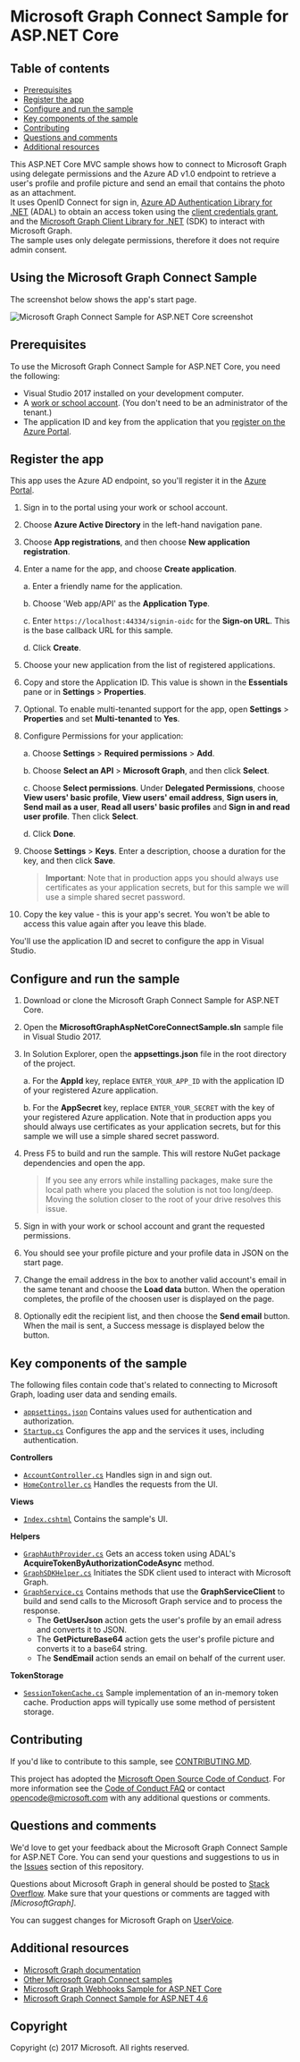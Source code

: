 # Microsoft Graph Connect Sample for ASP.NET Core

## Table of contents

* [Prerequisites](#prerequisites)
* [Register the app](#register-the-app)
* [Configure and run the sample](#configure-and-run-the-sample)
* [Key components of the sample](#key-components-of-the-sample)
* [Contributing](#contributing)
* [Questions and comments](#questions-and-comments)
* [Additional resources](#additional-resources)

This ASP.NET Core MVC sample shows how to connect to Microsoft Graph using delegate permissions and the Azure AD v1.0 endpoint to retrieve a user's profile and profile picture and send an email that contains the photo as an attachment.  
It uses OpenID Connect for sign in, [Azure AD Authentication Library for .NET](https://github.com/AzureAD/azure-activedirectory-library-for-dotnet) (ADAL) to obtain an access token using the [client credentials grant](https://tools.ietf.org/html/rfc6749#section-4.4), and the [Microsoft Graph Client Library for .NET](https://github.com/microsoftgraph/msgraph-sdk-dotnet) (SDK) to interact with Microsoft Graph.  
The sample uses only delegate permissions, therefore it does not require admin consent.

## Using the Microsoft Graph Connect Sample

The screenshot below shows the app's start page. 
  
![Microsoft Graph Connect Sample for ASP.NET Core screenshot](readme-images/Page1.PNG)

## Prerequisites

To use the Microsoft Graph Connect Sample for ASP.NET Core, you need the following:

- Visual Studio 2017 installed on your development computer. 
- A [work or school account](https://dev.office.com/devprogram). (You don't need to be an administrator of the tenant.)
- The application ID and key from the application that you [register on the Azure Portal](#register-the-app). 

## Register the app

This app uses the Azure AD endpoint, so you'll register it in the [Azure Portal](https://portal.azure.com/).

1. Sign in to the portal using your work or school account.

2. Choose **Azure Active Directory** in the left-hand navigation pane.

3. Choose **App registrations**, and then choose **New application registration**.  

4. Enter a name for the app, and choose **Create application**. 

   a. Enter a friendly name for the application.

   b. Choose 'Web app/API' as the **Application Type**.

   c. Enter `https://localhost:44334/signin-oidc` for the **Sign-on URL**. This is the base callback URL for this sample.
  
   d. Click **Create**.

5. Choose your new application from the list of registered applications.

6. Copy and store the Application ID. This value is shown in the **Essentials** pane or in **Settings** > **Properties**.

7. Optional. To enable multi-tenanted support for the app, open **Settings** > **Properties** and set **Multi-tenanted** to **Yes**.

8. Configure Permissions for your application:  

   a. Choose **Settings** > **Required permissions** > **Add**.
  
   b. Choose **Select an API** > **Microsoft Graph**, and then click **Select**.
  
   c. Choose **Select permissions**. Under **Delegated Permissions**, choose **View users' basic profile**, **View users' email address**, **Sign users in**, **Send mail as a user**, **Read all users' basic profiles** and **Sign in and read user profile**. Then click **Select**.
  
   d. Click **Done**.

9. Choose **Settings** > **Keys**. Enter a description, choose a duration for the key, and then click **Save**.

   >**Important**: Note that in production apps you should always use certificates as your application secrets, but for this sample we will use a simple shared secret password.

10. Copy the key value - this is your app's secret. You won't be able to access this value again after you leave this blade.

You'll use the application ID and secret to configure the app in Visual Studio.

## Configure and run the sample

1. Download or clone the Microsoft Graph Connect Sample for ASP.NET Core.

2. Open the **MicrosoftGraphAspNetCoreConnectSample.sln** sample file in Visual Studio 2017. 

3. In Solution Explorer, open the **appsettings.json** file in the root directory of the project.  

   a. For the **AppId** key, replace `ENTER_YOUR_APP_ID` with the application ID of your registered Azure application.  
   
   b. For the **AppSecret** key, replace `ENTER_YOUR_SECRET` with the key of your registered Azure application. Note that in production apps you should always use certificates as your application secrets, but for this sample we will use a simple shared secret password.  

4. Press F5 to build and run the sample. This will restore NuGet package dependencies and open the app.

   >If you see any errors while installing packages, make sure the local path where you placed the solution is not too long/deep. Moving the solution closer to the root of your drive resolves this issue.

5. Sign in with your work or school account and grant the requested permissions.

6. You should see your profile picture and your profile data in JSON on the start page.

7. Change the email address in the box to another valid account's email in the same tenant and choose the **Load data** button. When the operation completes, the profile of the choosen user is displayed on the page.

8. Optionally edit the recipient list, and then choose the **Send email** button. When the mail is sent, a Success message is displayed below the button.

## Key components of the sample 
The following files contain code that's related to connecting to Microsoft Graph, loading user data and sending emails.

- [`appsettings.json`](https://github.com/microsoftgraph/aspnetcore-connect-sample/blob/master/MicrosoftGraphAspNetCoreConnectSample/appsettings.json) Contains values used for authentication and authorization. 
- [`Startup.cs`](https://github.com/microsoftgraph/aspnetcore-connect-sample/blob/master/MicrosoftGraphAspNetCoreConnectSample/Startup.cs) Configures the app and the services it uses, including authentication.

**Controllers**  
- [`AccountController.cs`](https://github.com/microsoftgraph/aspnetcore-connect-sample/blob/master/MicrosoftGraphAspNetCoreConnectSample/Controllers/AccountController.cs) Handles sign in and sign out.  
- [`HomeController.cs`](https://github.com/microsoftgraph/aspnetcore-connect-sample/blob/master/MicrosoftGraphAspNetCoreConnectSample/Controllers/HomeController.cs) Handles the requests from the UI.

**Views**
- [`Index.cshtml`](https://github.com/microsoftgraph/aspnetcore-connect-sample/blob/master/MicrosoftGraphAspNetCoreConnectSample/Views/Home/Index.cshtml) Contains the sample's UI.

**Helpers**  
- [`GraphAuthProvider.cs`](https://github.com/microsoftgraph/aspnetcore-connect-sample/blob/master/MicrosoftGraphAspNetCoreConnectSample/Helpers/GraphAuthProvider.cs) Gets an access token using ADAL's **AcquireTokenByAuthorizationCodeAsync** method.
- [`GraphSDKHelper.cs`](https://github.com/microsoftgraph/aspnetcore-connect-sample/blob/master/MicrosoftGraphAspNetCoreConnectSample/Helpers/GraphSDKHelper.cs) Initiates the SDK client used to interact with Microsoft Graph.
- [`GraphService.cs`](https://github.com/microsoftgraph/aspnetcore-connect-sample/blob/master/MicrosoftGraphAspNetCoreConnectSample/Helpers/GraphService.cs) Contains methods that use the **GraphServiceClient** to build and send calls to the Microsoft Graph service and to process the response.
   - The **GetUserJson** action gets the user's profile by an email adress and converts it to JSON.
   - The **GetPictureBase64** action gets the user's profile picture and converts it to a base64 string.
   - The **SendEmail** action sends an email on behalf of the current user.

**TokenStorage**
- [`SessionTokenCache.cs`](https://github.com/microsoftgraph/aspnetcore-connect-sample/blob/master/MicrosoftGraphAspNetCoreConnectSample/Helpers/SessionTokenCache.cs) Sample implementation of an in-memory token cache. Production apps will typically use some method of persistent storage. 

## Contributing

If you'd like to contribute to this sample, see [CONTRIBUTING.MD](/CONTRIBUTING.md).

This project has adopted the [Microsoft Open Source Code of Conduct](https://opensource.microsoft.com/codeofconduct/). For more information see the [Code of Conduct FAQ](https://opensource.microsoft.com/codeofconduct/faq/) or contact [opencode@microsoft.com](mailto:opencode@microsoft.com) with any additional questions or comments.

## Questions and comments

We'd love to get your feedback about the Microsoft Graph Connect Sample for ASP.NET Core. You can send your questions and suggestions to us in the [Issues](https://github.com/microsoftgraph/aspnetcore-connect-sample/issues) section of this repository.

Questions about Microsoft Graph in general should be posted to [Stack Overflow](https://stackoverflow.com/questions/tagged/MicrosoftGraph). Make sure that your questions or comments are tagged with *[MicrosoftGraph]*.

You can suggest changes for Microsoft Graph on [UserVoice](https://officespdev.uservoice.com/).

## Additional resources

- [Microsoft Graph documentation](https://developer.microsoft.com/graph)
- [Other Microsoft Graph Connect samples](https://github.com/MicrosoftGraph?q=connect)
- [Microsoft Graph Webhooks Sample for ASP.NET Core](https://github.com/microsoftgraph/aspnetcore-apponlytoken-webhooks-sample)
- [Microsoft Graph Connect Sample for ASP.NET 4.6](https://github.com/microsoftgraph/aspnet-connect-sample)

## Copyright
Copyright (c) 2017 Microsoft. All rights reserved.
